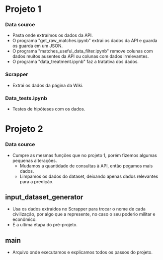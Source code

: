 # Projeto 1  
### Data source
* Pasta onde extraímos os dados da API.
* O programa "get_raw_matches.ipynb" extrai os dados da API e guarda os guarda em um JSON.
* O programa "matches_useful_data_filter.ipynb" remove colunas com dados muitos ausentes da API ou colunas com dados irrelevantes.
* O programa "data_treatment.ipynb" faz a tratativa dos dados.

### Scrapper 
* Extrai os dados da página da Wiki.

### Data_tests.ipynb
* Testes de hipóteses com os dados.

# Projeto 2  
### Data source
* Cumpre as mesmas funções que no projeto 1, porém fizemos algumas pequenas alterações.
    * Mudamos a quantidade de consultas à API, então pegamos mais dados.
    * Limpamos os dados do dataset, deixando apenas dados relevantes para a predição.  

## input_dataset_generator
* Usa os dados extraídos no Scrapper para trocar o nome de cada civilização, por algo que a represente, no caso o seu poderio militar e econômico.
* É a ultima étapa do pré-projeto.

## main
* Arquivo onde executamos e explicamos todos os passos do projeto.
